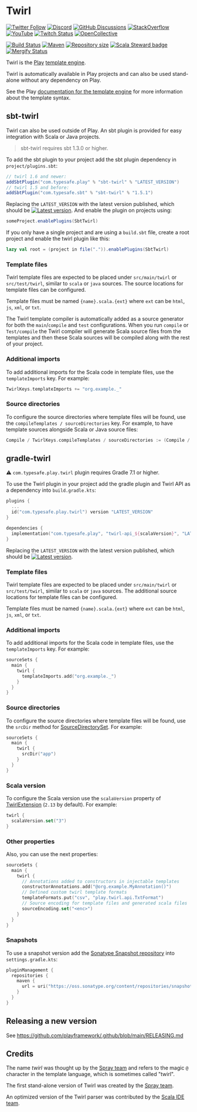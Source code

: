 <!--- Copyright (C) from 2022 The Play Framework Contributors <https://github.com/playframework>, 2011-2021 Lightbend Inc. <https://www.lightbend.com> -->

# Twirl

[![Twitter Follow](https://img.shields.io/twitter/follow/playframework?label=follow&style=flat&logo=twitter&color=brightgreen)](https://twitter.com/playframework)
[![Discord](https://img.shields.io/discord/931647755942776882?logo=discord&logoColor=white)](https://discord.gg/g5s2vtZ4Fa)
[![GitHub Discussions](https://img.shields.io/github/discussions/playframework/playframework?&logo=github&color=brightgreen)](https://github.com/playframework/playframework/discussions)
[![StackOverflow](https://img.shields.io/static/v1?label=stackoverflow&logo=stackoverflow&logoColor=fe7a16&color=brightgreen&message=playframework)](https://stackoverflow.com/tags/playframework)
[![YouTube](https://img.shields.io/youtube/channel/views/UCRp6QDm5SDjbIuisUpxV9cg?label=watch&logo=youtube&style=flat&color=brightgreen&logoColor=ff0000)](https://www.youtube.com/channel/UCRp6QDm5SDjbIuisUpxV9cg)
[![Twitch Status](https://img.shields.io/twitch/status/playframework?logo=twitch&logoColor=white&color=brightgreen&label=live%20stream)](https://www.twitch.tv/playframework)
[![OpenCollective](https://img.shields.io/opencollective/all/playframework?label=financial%20contributors&logo=open-collective)](https://opencollective.com/playframework)

[![Build Status](https://github.com/playframework/twirl/actions/workflows/build-test.yml/badge.svg)](https://github.com/playframework/twirl/actions/workflows/build-test.yml)
[![Maven](https://img.shields.io/maven-central/v/com.typesafe.play/twirl-api_2.13.svg?logo=apache-maven)](https://mvnrepository.com/artifact/com.typesafe.play/twirl-api_2.13)
[![Repository size](https://img.shields.io/github/repo-size/playframework/twirl.svg?logo=git)](https://github.com/playframework/twirl)
[![Scala Steward badge](https://img.shields.io/badge/Scala_Steward-helping-blue.svg?style=flat&logo=data:image/png;base64,iVBORw0KGgoAAAANSUhEUgAAAA4AAAAQCAMAAAARSr4IAAAAVFBMVEUAAACHjojlOy5NWlrKzcYRKjGFjIbp293YycuLa3pYY2LSqql4f3pCUFTgSjNodYRmcXUsPD/NTTbjRS+2jomhgnzNc223cGvZS0HaSD0XLjbaSjElhIr+AAAAAXRSTlMAQObYZgAAAHlJREFUCNdNyosOwyAIhWHAQS1Vt7a77/3fcxxdmv0xwmckutAR1nkm4ggbyEcg/wWmlGLDAA3oL50xi6fk5ffZ3E2E3QfZDCcCN2YtbEWZt+Drc6u6rlqv7Uk0LdKqqr5rk2UCRXOk0vmQKGfc94nOJyQjouF9H/wCc9gECEYfONoAAAAASUVORK5CYII=)](https://scala-steward.org)
[![Mergify Status](https://img.shields.io/endpoint.svg?url=https://api.mergify.com/v1/badges/playframework/twirl&style=flat)](https://mergify.com)

Twirl is the [Play][play-site] [template engine][docs].

Twirl is automatically available in Play projects and can also be used
stand-alone without any dependency on Play.

See the Play [documentation for the template engine][docs] for more information
about the template syntax.

## sbt-twirl

Twirl can also be used outside of Play. An sbt plugin is provided for easy
integration with Scala or Java projects.

> sbt-twirl requires sbt 1.3.0 or higher.

To add the sbt plugin to your project add the sbt plugin dependency in
`project/plugins.sbt`:

```scala
// twirl 1.6 and newer:
addSbtPlugin("com.typesafe.play" % "sbt-twirl" % "LATEST_VERSION")
// twirl 1.5 and before:
addSbtPlugin("com.typesafe.sbt" % "sbt-twirl" % "1.5.1")
```

Replacing the `LATEST_VERSION` with the latest version published, which should be [![Latest version](https://index.scala-lang.org/playframework/twirl/twirl-api/latest.svg?color=orange)](https://index.scala-lang.org/playframework/twirl/twirl-api). And enable the plugin on projects using:

```scala
someProject.enablePlugins(SbtTwirl)
```

If you only have a single project and are using a `build.sbt` file, create a
root project and enable the twirl plugin like this:

```scala
lazy val root = (project in file(".")).enablePlugins(SbtTwirl)
```

### Template files

Twirl template files are expected to be placed under `src/main/twirl` or
`src/test/twirl`, similar to `scala` or `java` sources. The source locations for
template files can be configured.

Template files must be named `{name}.scala.{ext}` where `ext` can be `html`,
`js`, `xml`, or `txt`.

The Twirl template compiler is automatically added as a source generator for
both the `main`/`compile` and `test` configurations. When you run `compile` or
`Test/compile` the Twirl compiler will generate Scala source files from the
templates and then these Scala sources will be compiled along with the rest of
your project.

### Additional imports

To add additional imports for the Scala code in template files, use the
`templateImports` key. For example:

```scala
TwirlKeys.templateImports += "org.example._"
```

### Source directories

To configure the source directories where template files will be found, use the
`compileTemplates / sourceDirectories` key. For example, to have template
sources alongside Scala or Java source files:

```scala
Compile / TwirlKeys.compileTemplates / sourceDirectories := (Compile / unmanagedSourceDirectories).value
```

## gradle-twirl

⚠️ `com.typesafe.play.twirl` plugin requires Gradle 7.1 or higher.

To use the Twirl plugin in your project add the gradle plugin and 
Twirl API as a dependency into `build.gradle.kts`:

```kotlin
plugins {
  ...
  id("com.typesafe.play.twirl") version "LATEST_VERSION"
}

dependencies {
  implementation("com.typesafe.play", "twirl-api_${scalaVersion}", "LATEST_VERSION")
}
```

Replacing the `LATEST_VERSION` with the latest version published, which should be [![Latest version](https://index.scala-lang.org/playframework/twirl/twirl-api/latest.svg?color=orange)](https://index.scala-lang.org/playframework/twirl/twirl-api).

### Template files

Twirl template files are expected to be placed under `src/main/twirl` or
`src/test/twirl`, similar to `scala` or `java` sources. The additional source 
locations for template files can be configured.

Template files must be named `{name}.scala.{ext}` where `ext` can be `html`,
`js`, `xml`, or `txt`.

### Additional imports

To add additional imports for the Scala code in template files, use the
`templateImports` key. For example:

```kotlin
sourceSets {
  main {
    twirl {
      templateImports.add("org.example._")
    }
  }
}
```

### Source directories

To configure the source directories where template files will be found, use the
`srcDir` method for [SourceDirectorySet](https://docs.gradle.org/current/javadoc/org/gradle/api/file/SourceDirectorySet.html). For example:

```kotlin
sourceSets {
  main {
    twirl {
      srcDir("app")
    }
  }
}
```

### Scala version

To configure the Scala version use the `scalaVersion` property of [TwirlExtension](gradle-twirl/src/main/java/play/twirl/gradle/TwirlExtension.java) (`2.13` by default).  For example:

```kotlin
twirl {
  scalaVersion.set("3")
}
```

### Other properties

Also, you can use the next properties:

```kotlin
sourceSets {
  main {
    twirl {
      // Annotations added to constructors in injectable templates
      constructorAnnotations.add("@org.example.MyAnnotation()")
      // Defined custom twirl template formats
      templateFormats.put("csv", "play.twirl.api.TxtFormat")
      // Source encoding for template files and generated scala files
      sourceEncoding.set("<enc>")
    }
  }
}
```

### Snapshots

To use a snapshot version add the [Sonatype Snapshot repository](https://oss.sonatype.org/content/repositories/snapshots/com/typesafe/play/twirl/com.typesafe.play.twirl.gradle.plugin/) into `settings.gradle.kts`:

```kotlin
pluginManagement {
  repositories {
    maven {
      url = uri("https://oss.sonatype.org/content/repositories/snapshots")
    }
  }
}
```

## Releasing a new version

See https://github.com/playframework/.github/blob/main/RELEASING.md

## Credits

The name *twirl* was thought up by the [Spray team][spray] and refers to the
magic `@` character in the template language, which is sometimes called "twirl".

The first stand-alone version of Twirl was created by the [Spray team][spray].

An optimized version of the Twirl parser was contributed by the
[Scala IDE team][scala-ide].

[play-site]: https://www.playframework.com
[docs]: https://www.playframework.com/documentation/latest/ScalaTemplates
[spray]: https://github.com/spray
[scala-ide]: https://github.com/scala-ide
